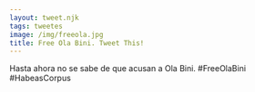 ```yaml
---
layout: tweet.njk
tags: tweetes
image: /img/freeola.jpg
title: Free Ola Bini. Tweet This!
---
```

Hasta ahora no se sabe de que acusan a Ola Bini. #FreeOlaBini #HabeasCorpus
